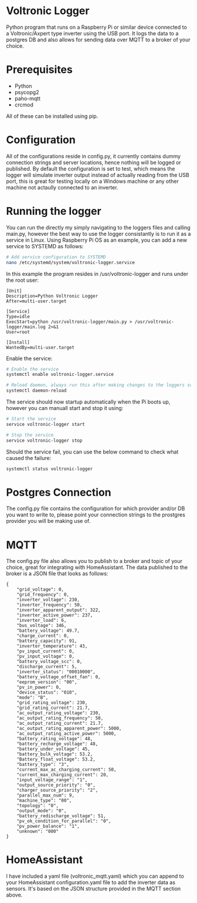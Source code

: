 # Voltronic Logger
Python program that runs on a Raspberry Pi or similar device connected to a Voltronic/Axpert type inverter using the USB port. It logs the data to a postgres DB and also allows for sending data over MQTT to a broker of your choice.

# Prerequisites
- Python
- psycopg2
- paho-mqtt
- crcmod

All of these can be installed using pip.

# Configuration
All of the configurations reside in config.py, it currently contains dummy connection strings and server locations, hence nothing will be logged or published.
By default the configuration is set to test, which means the logger will simulate inverter output instead of actually reading from the USB port, this is great for testing locally on a Windows machine or any other machine not actaully connected to an inverter.

# Running the logger
You can run the directly my simply navigating to the loggers files and calling main.py, however the best way to use the logger consistantly is to run it as a service in Linux. Using Raspberry Pi OS as an example, you can add a new service to SYSTEMD as follows:

```bash
# Add service configuration to SYSTEMD
nano /etc/systemd/system/voltronic-logger.service
```

In this example the program resides in /usr/voltronic-logger and runs under the root user:
```
[Unit]
Description=Python Voltronic Logger
After=multi-user.target

[Service]
Type=idle
ExecStart=python /usr/voltronic-logger/main.py > /usr/voltronic-logger/main.log 2>&1
User=root

[Install]
WantedBy=multi-user.target
```

Enable the service:
```bash
# Enable the service
systemctl enable voltronic-logger.service

# Reload daemon, always run this after making changes to the loggers source code
systemctl daemon-reload
```

The service should now startup automatically when the Pi boots up, however you can manuall start and stop it using:
```bash
# Start the service
service voltronic-logger start

# Stop the service
service voltronic-logger stop
```

Should the service fail, you can use the below command to check what caused the failure:
```bash
systemctl status voltronic-logger
```

# Postgres Connection
The config.py file contains the configuration for which provider and/or DB you want to write to, please point your connection strings to the prostgres provider you will be making use of.

# MQTT
The config.py file also allows you to publish to a broker and topic of your choice, great for integrating with HomeAssistant. The data published to the broker is a JSON file that looks as follows:
```
{
    "grid_voltage": 0,
    "grid_frequency": 0,
    "inverter_voltage": 230,
    "inverter_frequency": 50,
    "inverter_apparent_output": 322,
    "inverter_active_power": 237,
    "inverter_load": 6,
    "bus_voltage": 346,
    "battery_voltage": 49.7,
    "charge_current": 0,
    "battery_capacity": 91,
    "inverter_temperature": 43,
    "pv_input_current": 0,
    "pv_input_voltage": 0,
    "battery_voltage_scc": 0,
    "discharge_current": 5,
    "inverter_status": "00010000",
    "battery_voltage_offset_fan": 0,
    "eeprom_version": "00",
    "pv_in_power": 0,
    "device_status": "010",
    "mode": "B",
    "grid_rating_voltage": 230,
    "grid_rating_current": 21.7,
    "ac_output_rating_voltage": 230,
    "ac_output_rating_frequency": 50,
    "ac_output_rating_current": 21.7,
    "ac_output_rating_apparent_power": 5000,
    "ac_output_rating_active_power": 5000,
    "battery_rating_voltage": 48,
    "battery_recharge_voltage": 48,
    "battery_under_voltage": 45,
    "battery_bulk_voltage": 53.2,
    "Battery_float_voltage": 53.2,
    "battery_type": "3",
    "current_max_ac_charging_current": 50,
    "current_max_charging_current": 20,
    "input_voltage_range": "1",
    "output_source_priority": "0",
    "charger_source_priority": "2",
    "parallel_max_num": 9,
    "machine_type": "00",
    "topology": "0",
    "output_mode": "0",
    "battery_redischarge_voltage": 51,
    "pv_ok_condition_for_parallel": "0",
    "pv_power_balance": "1",
    "unknown": "000"
}
```

# HomeAssistant
I have included a yaml file (voltronic_mqtt.yaml) which you can append to your HomeAssistant configuration.yaml file to add the inverter data as sensors. It's based on the JSON structure provided in the MQTT section above.
